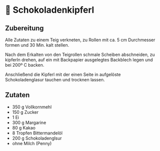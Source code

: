 # 🍪 Schokoladenkipferl

## Zubereitung

Alle Zutaten zu einem Teig verkneten, zu Rollen mit ca. 5 cm Durchmesser formen und 30 Min. kalt stellen.

Nach dem Erkalten von den Teigrollen schmale Scheiben abschneiden, zu kipferln drehen, auf ein mit Backpapier ausgelegtes Backblech legen und bei 200º C backen.

Anschließend die Kipferl mit der einen Seite in aufgelöste Schokoladenglasur tauchen und trocknen lassen.

## Zutaten

- 350 g Vollkornmehl
- 150 g Zucker
- 1 Ei
- 300 g Margarine
- 80 g Kakao
- 8 Tropfen Bittermandelöl
- 200 g Schokoladenglsur
- ohne Milch (Penny)
